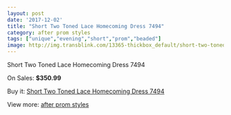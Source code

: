 ```yaml
---
layout: post
date: '2017-12-02'
title: "Short Two Toned Lace Homecoming Dress 7494"
category: after prom styles
tags: ["unique","evening","short","prom","beaded"]
image: http://img.transblink.com/13365-thickbox_default/short-two-toned-lace-homecoming-dress-7494.jpg
---
```

Short Two Toned Lace Homecoming Dress 7494

On Sales: **$350.99**
<a href="https://www.transblink.com/en/after-prom-styles/4287-short-two-toned-lace-homecoming-dress-7494.html"><amp-img layout="responsive" width="600" height="600" src="//img.transblink.com/13365-thickbox_default/short-two-toned-lace-homecoming-dress-7494.jpg" alt="Short Two Toned Lace Homecoming Dress 7494 0" /></a>
<a href="https://www.transblink.com/en/after-prom-styles/4287-short-two-toned-lace-homecoming-dress-7494.html"><amp-img layout="responsive" width="600" height="600" src="//img.transblink.com/13367-thickbox_default/short-two-toned-lace-homecoming-dress-7494.jpg" alt="Short Two Toned Lace Homecoming Dress 7494 1" /></a>
<a href="https://www.transblink.com/en/after-prom-styles/4287-short-two-toned-lace-homecoming-dress-7494.html"><amp-img layout="responsive" width="600" height="600" src="//img.transblink.com/13366-thickbox_default/short-two-toned-lace-homecoming-dress-7494.jpg" alt="Short Two Toned Lace Homecoming Dress 7494 2" /></a>

Buy it: [Short Two Toned Lace Homecoming Dress 7494](https://www.transblink.com/en/after-prom-styles/4287-short-two-toned-lace-homecoming-dress-7494.html "Short Two Toned Lace Homecoming Dress 7494")

View more: [after prom styles](https://www.transblink.com/en/55-after-prom-styles "after prom styles")